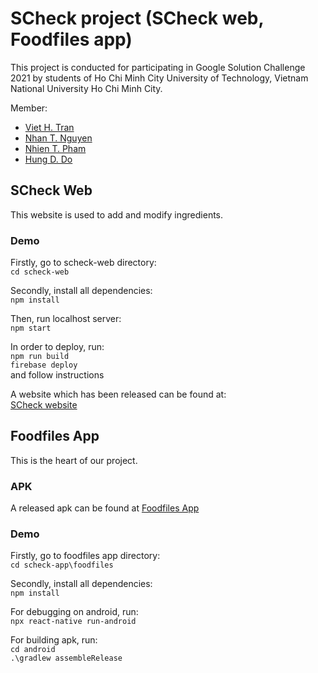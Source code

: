 # SCheck project (SCheck web, Foodfiles app)
This project is conducted for participating in Google Solution Challenge 2021 by students of Ho Chi Minh City University of Technology, Vietnam National University Ho Chi Minh City.

Member:
* [Viet H. Tran](https://github.com/HoangViet144)
* [Nhan T. Nguyen](https://github.com/nhannguyen02122000)
* [Nhien T. Pham]()
* [Hung D. Do](https://github.com/hungdoitbk)

## SCheck Web
This website is used to add and modify ingredients.

### Demo
Firstly, go to scheck-web directory:\
`cd scheck-web`

Secondly, install all dependencies:\
`npm install`

Then, run localhost server:\
`npm start`

In order to deploy, run:\
`npm run build`\
`firebase deploy`\
and follow instructions

A website which has been released can be found at:\
[SCheck website](https://scheck-da2c3.web.app/)

## Foodfiles App
This is the heart of our project. 

### APK
A released apk can be found at [Foodfiles App](https://github.com/nhannguyen02122000/FoodFiles/blob/master/scheck-app/foodfiles.apk)

### Demo
Firstly, go to foodfiles app directory:\
`cd scheck-app\foodfiles`

Secondly, install all dependencies:\
`npm install`

For debugging on android, run:\
`npx react-native run-android`

For building apk, run:\
`cd android`\
`.\gradlew assembleRelease`
